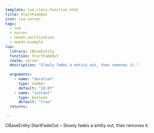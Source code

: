```yaml
---
template: lua-class-function.html
title: StartFadeOut
icon: lua-server
tags:
  - lua
  - server
  - needs-verification
  - needs-example
lua:
  library: CBaseEntity
  function: StartFadeOut
  realm: server
  description: "Slowly fades a entity out, then removes it."
  
  arguments:
    - name: "duration"
      type: number
      default: "10.0f"
    - name: "instant"
      type: boolean
      default: "true"
  returns:
    
---
```


<div class="lua__search__keywords">
CBaseEntity:StartFadeOut &#x2013; Slowly fades a entity out, then removes it.
</div>
